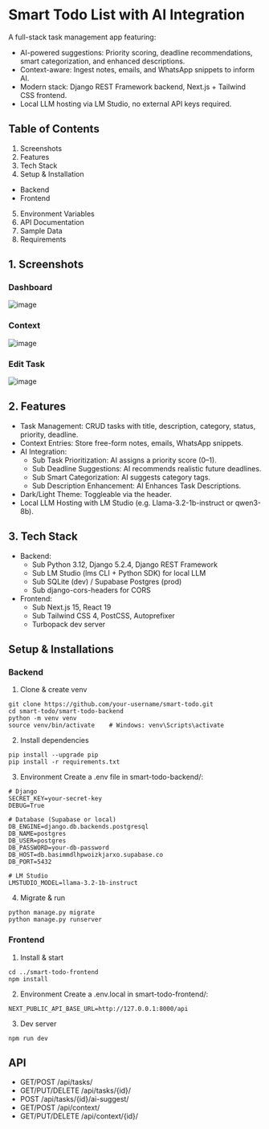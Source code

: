 # Smart Todo List with AI Integration

A full-stack task management app featuring:
- AI-powered suggestions: Priority scoring, deadline recommendations, smart categorization, and enhanced descriptions.
- Context-aware: Ingest notes, emails, and WhatsApp snippets to inform AI.
- Modern stack: Django REST Framework backend, Next.js + Tailwind CSS frontend.
- Local LLM hosting via LM Studio, no external API keys required.

## Table of Contents 
1. Screenshots
2. Features
3. Tech Stack
4. Setup & Installation
  - Backend
  - Frontend
5. Environment Variables
6. API Documentation
7. Sample Data
8. Requirements

## 1. Screenshots

### Dashboard
![image](https://github.com/user-attachments/assets/7add74de-ca49-43d9-a308-1e5962fc68af)

### Context 
![image](https://github.com/user-attachments/assets/67bc00d5-c4e6-457d-8d05-9bc12108ac66)

### Edit Task
![image](https://github.com/user-attachments/assets/bf098053-35ed-4dd8-832f-5dfd4ebeb19e)

## 2. Features
- Task Management: CRUD tasks with title, description, category, status, priority, deadline.
- Context Entries: Store free-form notes, emails, WhatsApp snippets.
- AI Integration:
  - Sub Task Prioritization: AI assigns a priority score (0–1).
  - Sub Deadline Suggestions: AI recommends realistic future deadlines.
  - Sub Smart Categorization: AI suggests category tags.
  - Sub Description Enhancement: AI Enhances Task Descriptions.
- Dark/Light Theme: Toggleable via the header.
- Local LLM Hosting with LM Studio (e.g. Llama-3.2-1b-instruct or qwen3-8b).

## 3. Tech Stack

- Backend:
  - Sub Python 3.12, Django 5.2.4, Django REST Framework
  - Sub LM Studio (lms CLI + Python SDK) for local LLM
  - Sub SQLite (dev) / Supabase Postgres (prod)
  - Sub django-cors-headers for CORS
- Frontend:
  - Sub Next.js 15, React 19
  - Sub Tailwind CSS 4, PostCSS, Autoprefixer
  - Turbopack dev server

## Setup & Installations

### Backend
1. Clone & create venv
```
git clone https://github.com/your-username/smart-todo.git
cd smart-todo/smart-todo-backend
python -m venv venv
source venv/bin/activate    # Windows: venv\Scripts\activate
```
2. Install dependencies
```
pip install --upgrade pip
pip install -r requirements.txt
```
3. Environment
Create a .env file in smart-todo-backend/:
```
# Django
SECRET_KEY=your-secret-key
DEBUG=True

# Database (Supabase or local)
DB_ENGINE=django.db.backends.postgresql
DB_NAME=postgres
DB_USER=postgres
DB_PASSWORD=your-db-password
DB_HOST=db.basimmdlhpwoizkjarxo.supabase.co
DB_PORT=5432

# LM Studio
LMSTUDIO_MODEL=llama-3.2-1b-instruct
```
4. Migrate & run
```
python manage.py migrate
python manage.py runserver
```

### Frontend
1. Install & start
```
cd ../smart-todo-frontend
npm install
```
2. Environment
Create a .env.local in smart-todo-frontend/:
```
NEXT_PUBLIC_API_BASE_URL=http://127.0.0.1:8000/api
```
3. Dev server
```
npm run dev
```

## API
- GET/POST /api/tasks/
- GET/PUT/DELETE /api/tasks/{id}/
- POST /api/tasks/{id}/ai-suggest/
- GET/POST /api/context/
- GET/PUT/DELETE /api/context/{id}/
